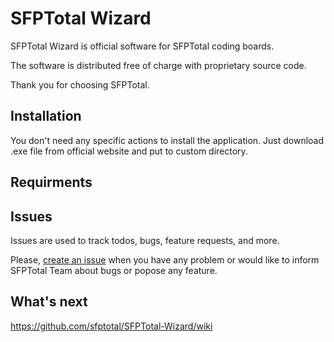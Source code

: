 # SFPTotal Wizard

SFPTotal Wizard is official software for SFPTotal coding boards.

The software is distributed free of charge with proprietary source code.

Thank you for choosing SFPTotal.

## Installation

You don't need any specific actions to install the application. Just download .exe file from official website and put to custom directory.

## Requirments

## Issues

Issues are used to track todos, bugs, feature requests, and more.

Please, <a href="https://github.com/sfptotal/SFPTotal-Wizard/issues">create an issue</a> when you have any problem or would like to inform SFPTotal Team about bugs or popose any feature.

## What's next

https://github.com/sfptotal/SFPTotal-Wizard/wiki

